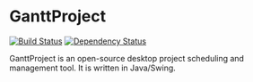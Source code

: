 GanttProject
============
[![Build Status](https://travis-ci.org/bardsoftware/ganttproject.svg?branch=master)](https://travis-ci.org/bardsoftware/ganttproject) [![Dependency Status](https://www.versioneye.com/user/projects/5ac791f20fb24f0ac49c5731/badge.svg?style=flat-square)](https://www.versioneye.com/user/projects/5ac791f20fb24f0ac49c5731)

GanttProject is an open-source desktop project scheduling and management tool. It is written in Java/Swing.

